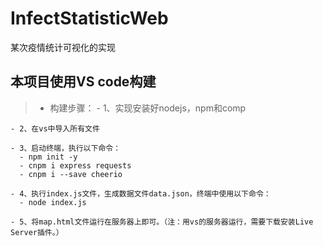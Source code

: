 # InfectStatisticWeb
某次疫情统计可视化的实现
## 本项目使用VS code构建
> - 构建步骤：
    - 1、实现安装好nodejs，npm和comp

    - 2、在vs中导入所有文件

    - 3、启动终端，执行以下命令： 
      - npm init -y
      - cnpm i express requests
      - cnpm i --save cheerio

    - 4、执行index.js文件，生成数据文件data.json，终端中使用以下命令：
      - node index.js

    - 5、将map.html文件运行在服务器上即可。（注：用vs的服务器运行，需要下载安装Live Server插件。）
